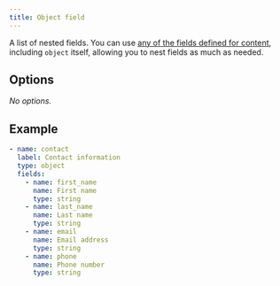 ```yaml
---
title: Object field
---
```


A list of nested fields. You can use [any of the fields defined for content](#fields), including `object` itself, allowing you to nest fields as much as needed.

## Options

*No options.*

## Example

```yaml
- name: contact
  label: Contact information
  type: object
  fields:
    - name: first_name
      name: First name
      type: string
    - name: last_name
      name: Last name
      type: string
    - name: email
      name: Email address
      type: string
    - name: phone
      name: Phone number
      type: string
```